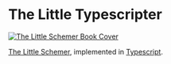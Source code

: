 # The Little Typescripter

[![The Little Schemer Book Cover](https://mitpress.mit.edu/sites/default/files/styles/large_book_cover/http/mitp-content-server.mit.edu%3A18180/books/covers/cover/%3Fcollid%3Dbooks_covers_0%26isbn%3D9780262560993%26type%3D.jpg?itok=KvURMDNC)](https://mitpress.mit.edu/books/little-schemer-fourth-edition)

[The Little Schemer](https://mitpress.mit.edu/books/little-schemer-fourth-edition), implemented in [Typescript](https://www.typescriptlang.org).
